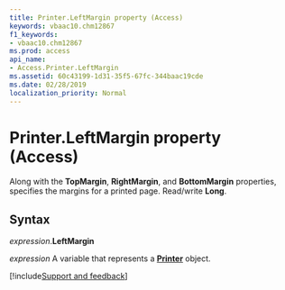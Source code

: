 ```yaml
---
title: Printer.LeftMargin property (Access)
keywords: vbaac10.chm12867
f1_keywords:
- vbaac10.chm12867
ms.prod: access
api_name:
- Access.Printer.LeftMargin
ms.assetid: 60c43199-1d31-35f5-67fc-344baac19cde
ms.date: 02/28/2019
localization_priority: Normal
---
```



# Printer.LeftMargin property (Access)

Along with the **TopMargin**, **RightMargin**, and **BottomMargin** properties, specifies the margins for a printed page. Read/write **Long**.


## Syntax

_expression_.**LeftMargin**

_expression_ A variable that represents a **[Printer](Access.Printer.md)** object.



[!include[Support and feedback](~/includes/feedback-boilerplate.md)]